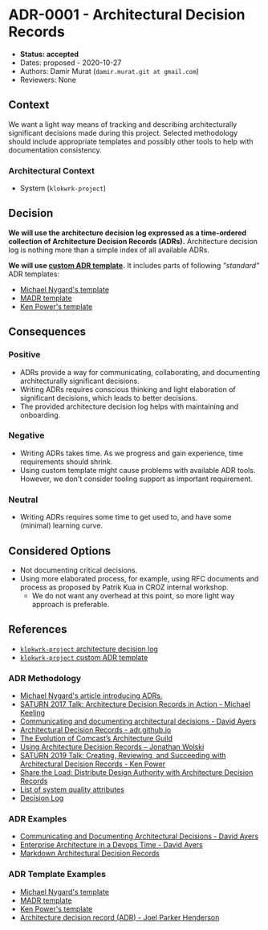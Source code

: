 # ADR-0001 - Architectural Decision Records
* **Status: accepted**
* Dates: proposed - 2020-10-27
* Authors: Damir Murat (`damir.murat.git at gmail.com`)
* Reviewers: None

## Context
We want a light way means of tracking and describing architecturally significant decisions made during this project. Selected methodology should include appropriate templates and possibly other
tools to help with documentation consistency.

### Architectural Context
* System (`klokwrk-project`)

## Decision
**We will use the architecture decision log expressed as a time-ordered collection of Architecture Decision Records (ADRs).** Architecture decision log is nothing more than a simple index of all
available ADRs.

**We will use [custom ADR template](../template/template.md).** It includes parts of following *"standard"* ADR templates:
* [Michael Nygard's template](https://github.com/joelparkerhenderson/architecture_decision_record/blob/master/adr_template_by_michael_nygard.md)
* [MADR template](https://adr.github.io/madr/)
* [Ken Power's template](https://youtu.be/LFiTwqblqsk?t=1295)

## Consequences
### Positive
* ADRs provide a way for communicating, collaborating, and documenting architecturally significant decisions.
* Writing ADRs requires conscious thinking and light elaboration of significant decisions, which leads to better decisions.
* The provided architecture decision log helps with maintaining and onboarding.

### Negative
* Writing ADRs takes time. As we progress and gain experience, time requirements should shrink.
* Using custom template might cause problems with available ADR tools. However, we don't consider tooling support as important requirement.

### Neutral
* Writing ADRs requires some time to get used to, and have some (minimal) learning curve.

## Considered Options
* Not documenting critical decisions.
* Using more elaborated process, for example, using RFC documents and process as proposed by Patrik Kua in CROZ internal workshop.<br/>
  * We do not want any overhead at this point, so more light way approach is preferable.

## References
* [`klokwrk-project` architecture decision log](../index.md)
* [`klokwrk-project` custom ADR template](../template/template.md)

### ADR Methodology
* [Michael Nygard's article introducing ADRs.](https://cognitect.com/blog/2011/11/15/documenting-architecture-decisions)
* [SATURN 2017 Talk: Architecture Decision Records in Action - Michael Keeling](https://www.youtube.com/watch?v=41NVge3_cYo)
* [Communicating and documenting architectural decisions - David Ayers](https://www.youtube.com/watch?v=rwfXkSjFhzc)
* [Architectural Decision Records - adr.github.io](https://adr.github.io)
* [The Evolution of Comcast’s Architecture Guild](https://www.infoq.com/articles/architecture-guild-800-friends/)
* [Using Architecture Decision Records – Jonathan Wolski](https://www.youtube.com/watch?v=MQJUWtTM1-E)
* [SATURN 2019 Talk: Creating, Reviewing, and Succeeding with Architectural Decision Records - Ken Power](https://www.youtube.com/watch?v=LFiTwqblqsk)
* [Share the Load: Distribute Design Authority with Architecture Decision Records](https://www.agilealliance.org/resources/experience-reports/distribute-design-authority-with-architecture-decision-records/)
* [List of system quality attributes](https://en.wikipedia.org/wiki/List_of_system_quality_attributes)
* [Decision Log](https://structurizr.com/help/documentation/decision-log)

### ADR Examples
* [Communicating and Documenting Architectural Decisions - David Ayers](https://github.com/davidaayers/comm-and-doc-arch-decisions/blob/master/readme.md)
* [Enterprise Architecture in a Devops Time - David Ayers](https://github.com/davidaayers/ea-talk)
* [Markdown Architectural Decision Records](https://github.com/adr/madr)

### ADR Template Examples
* [Michael Nygard's template](https://github.com/joelparkerhenderson/architecture_decision_record/blob/master/adr_template_by_michael_nygard.md)
* [MADR template](https://adr.github.io/madr/)
* [Ken Power's template](https://youtu.be/LFiTwqblqsk?t=1295)
* [Architecture decision record (ADR) - Joel Parker Henderson](https://github.com/joelparkerhenderson/architecture_decision_record)
